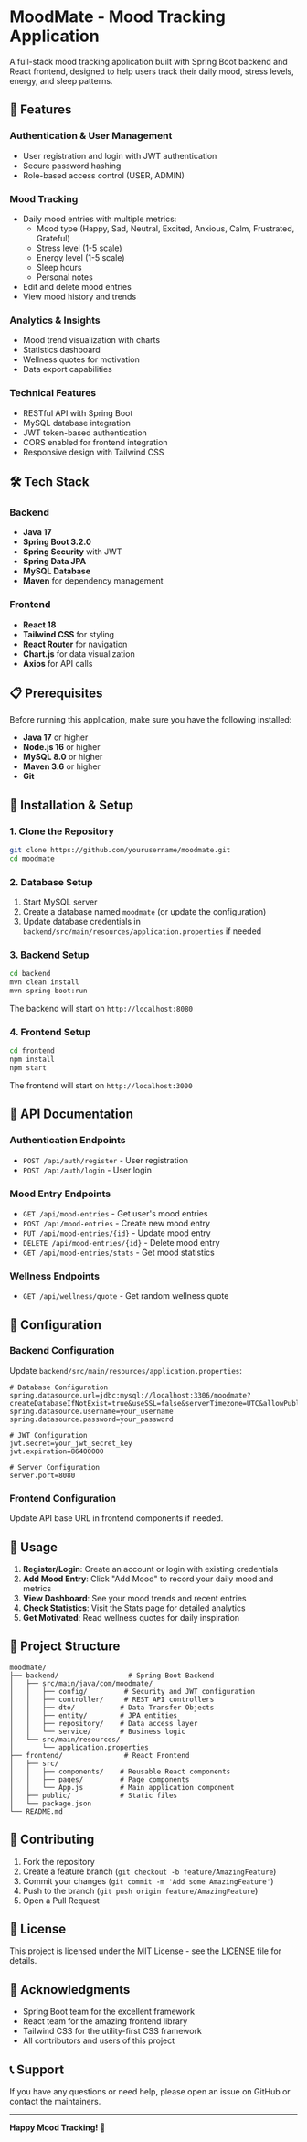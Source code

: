 # MoodMate - Mood Tracking Application

A full-stack mood tracking application built with Spring Boot backend and React frontend, designed to help users track their daily mood, stress levels, energy, and sleep patterns.

## 🌟 Features

### Authentication & User Management
- User registration and login with JWT authentication
- Secure password hashing
- Role-based access control (USER, ADMIN)

### Mood Tracking
- Daily mood entries with multiple metrics:
  - Mood type (Happy, Sad, Neutral, Excited, Anxious, Calm, Frustrated, Grateful)
  - Stress level (1-5 scale)
  - Energy level (1-5 scale)
  - Sleep hours
  - Personal notes
- Edit and delete mood entries
- View mood history and trends

### Analytics & Insights
- Mood trend visualization with charts
- Statistics dashboard
- Wellness quotes for motivation
- Data export capabilities

### Technical Features
- RESTful API with Spring Boot
- MySQL database integration
- JWT token-based authentication
- CORS enabled for frontend integration
- Responsive design with Tailwind CSS

## 🛠️ Tech Stack

### Backend
- **Java 17**
- **Spring Boot 3.2.0**
- **Spring Security** with JWT
- **Spring Data JPA**
- **MySQL Database**
- **Maven** for dependency management

### Frontend
- **React 18**
- **Tailwind CSS** for styling
- **React Router** for navigation
- **Chart.js** for data visualization
- **Axios** for API calls

## 📋 Prerequisites

Before running this application, make sure you have the following installed:

- **Java 17** or higher
- **Node.js 16** or higher
- **MySQL 8.0** or higher
- **Maven 3.6** or higher
- **Git**

## 🚀 Installation & Setup

### 1. Clone the Repository
```bash
git clone https://github.com/yourusername/moodmate.git
cd moodmate
```

### 2. Database Setup
1. Start MySQL server
2. Create a database named `moodmate` (or update the configuration)
3. Update database credentials in `backend/src/main/resources/application.properties` if needed

### 3. Backend Setup
```bash
cd backend
mvn clean install
mvn spring-boot:run
```

The backend will start on `http://localhost:8080`

### 4. Frontend Setup
```bash
cd frontend
npm install
npm start
```

The frontend will start on `http://localhost:3000`

## 📖 API Documentation

### Authentication Endpoints
- `POST /api/auth/register` - User registration
- `POST /api/auth/login` - User login

### Mood Entry Endpoints
- `GET /api/mood-entries` - Get user's mood entries
- `POST /api/mood-entries` - Create new mood entry
- `PUT /api/mood-entries/{id}` - Update mood entry
- `DELETE /api/mood-entries/{id}` - Delete mood entry
- `GET /api/mood-entries/stats` - Get mood statistics

### Wellness Endpoints
- `GET /api/wellness/quote` - Get random wellness quote

## 🔧 Configuration

### Backend Configuration
Update `backend/src/main/resources/application.properties`:

```properties
# Database Configuration
spring.datasource.url=jdbc:mysql://localhost:3306/moodmate?createDatabaseIfNotExist=true&useSSL=false&serverTimezone=UTC&allowPublicKeyRetrieval=true
spring.datasource.username=your_username
spring.datasource.password=your_password

# JWT Configuration
jwt.secret=your_jwt_secret_key
jwt.expiration=86400000

# Server Configuration
server.port=8080
```

### Frontend Configuration
Update API base URL in frontend components if needed.

## 🎯 Usage

1. **Register/Login**: Create an account or login with existing credentials
2. **Add Mood Entry**: Click "Add Mood" to record your daily mood and metrics
3. **View Dashboard**: See your mood trends and recent entries
4. **Check Statistics**: Visit the Stats page for detailed analytics
5. **Get Motivated**: Read wellness quotes for daily inspiration

## 📁 Project Structure

```
moodmate/
├── backend/                 # Spring Boot Backend
│   ├── src/main/java/com/moodmate/
│   │   ├── config/         # Security and JWT configuration
│   │   ├── controller/     # REST API controllers
│   │   ├── dto/           # Data Transfer Objects
│   │   ├── entity/        # JPA entities
│   │   ├── repository/    # Data access layer
│   │   └── service/       # Business logic
│   └── src/main/resources/
│       └── application.properties
├── frontend/               # React Frontend
│   ├── src/
│   │   ├── components/    # Reusable React components
│   │   ├── pages/         # Page components
│   │   └── App.js         # Main application component
│   ├── public/            # Static files
│   └── package.json
└── README.md
```

## 🤝 Contributing

1. Fork the repository
2. Create a feature branch (`git checkout -b feature/AmazingFeature`)
3. Commit your changes (`git commit -m 'Add some AmazingFeature'`)
4. Push to the branch (`git push origin feature/AmazingFeature`)
5. Open a Pull Request

## 📝 License

This project is licensed under the MIT License - see the [LICENSE](LICENSE) file for details.

## 🙏 Acknowledgments

- Spring Boot team for the excellent framework
- React team for the amazing frontend library
- Tailwind CSS for the utility-first CSS framework
- All contributors and users of this project

## 📞 Support

If you have any questions or need help, please open an issue on GitHub or contact the maintainers.

---

**Happy Mood Tracking! 🌈** 